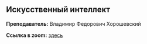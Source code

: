 ## Искусственный интеллект

**Преподаватель:** Владимир Федорович Хорошевский

**Ссылка в zoom:** [здесь](https://us02web.zoom.us/j/87908230306?pwd=c01jejV3MjRya3FKQ0RrekdJMERpUT09)